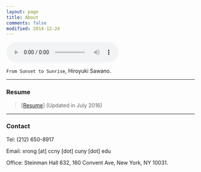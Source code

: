 ```yaml
---
layout: page
title: About
comments: false
modified: 2014-12-24
---
```


<audio width="300" height="32" style="margin: auto; top: 0; right: 0; bottom: 0; left: 0;" controls="controls" name="media" src="/media/music/from_sunset_to_sunrise.mp3"></audio>

`From Sunset to Sunrise`, Hiroyuki Sawano.

----------
### Resume

> [[Resume](http://xrong.org/resume.pdf)] (Updated in July 2016)

----------

### Contact

Tel: (212) 650-8917

Email: xrong [at] ccny [dot] cuny [dot] edu

Office: Steinman Hall 632, 160 Convent Ave, New York, NY 10031.
